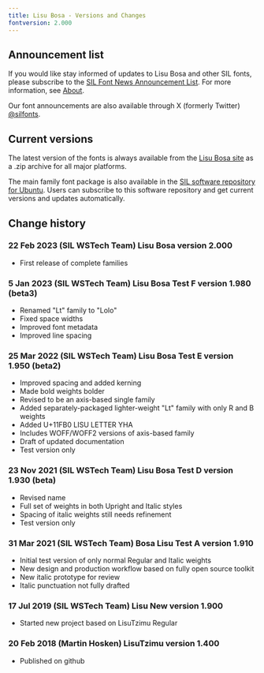 ```yaml
---
title: Lisu Bosa - Versions and Changes
fontversion: 2.000
---
```


## Announcement list

If you would like stay informed of updates to Lisu Bosa and other SIL fonts, please subscribe to the [SIL Font News Announcement List](https://groups.google.com/a/groups.sil.org/forum/#!forum/sil-font-news). For more information, see [About](about.md).

Our font announcements are also available through X (formerly Twitter) [\@silfonts](https://x.com/silfonts).

## Current versions

The latest version of the fonts is always available from the [Lisu Bosa site](https://software.sil.org/lisubosa/) as a .zip archive for all major platforms.

The main family font package is also available in the [SIL software repository for Ubuntu](https://packages.sil.org/). Users can subscribe to this software repository and get current versions and updates automatically.

## Change history

### 22 Feb 2023 (SIL WSTech Team) Lisu Bosa version 2.000

- First release of complete families

### 5 Jan 2023 (SIL WSTech Team) Lisu Bosa Test F version 1.980 (beta3)

- Renamed "Lt" family to "Lolo"
- Fixed space widths
- Improved font metadata
- Improved line spacing

### 25 Mar 2022 (SIL WSTech Team) Lisu Bosa Test E version 1.950 (beta2)

- Improved spacing and added kerning
- Made bold weights bolder
- Revised to be an axis-based single family
- Added separately-packaged lighter-weight "Lt" family with only R and B weights
- Added U+11FB0 LISU LETTER YHA
- Includes WOFF/WOFF2 versions of axis-based family
- Draft of updated documentation
- Test version only

### 23 Nov 2021 (SIL WSTech Team) Lisu Bosa Test D version 1.930 (beta)

- Revised name
- Full set of weights in both Upright and Italic styles
- Spacing of italic weights still needs refinement
- Test version only

### 31 Mar 2021 (SIL WSTech Team) Bosa Lisu Test A version 1.910

- Initial test version of only normal Regular and Italic weights
- New design and production workflow based on fully open source toolkit
- New italic prototype for review
- Italic punctuation not fully drafted

### 17 Jul 2019 (SIL WSTech Team) Lisu New version 1.900

- Started new project based on LisuTzimu Regular

### 20 Feb 2018 (Martin Hosken) LisuTzimu version 1.400

- Published on github
